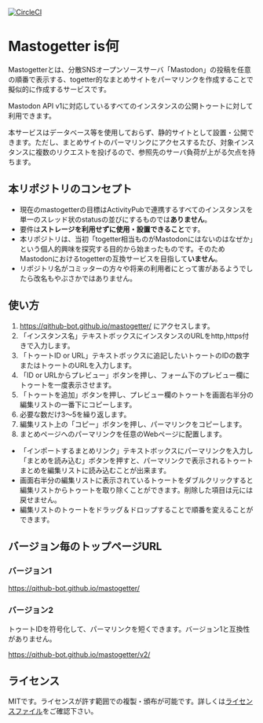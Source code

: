 [![CircleCI](https://circleci.com/gh/Qithub-BOT/mastogetter.svg?style=svg)](https://circleci.com/gh/Qithub-BOT/mastogetter)

# Mastogetter is何

Mastogetterとは、分散SNSオープンソースサーバ「Mastodon」の投稿を任意の順番で表示する、togetter的なまとめサイトをパーマリンクを作成することで擬似的に作成するサービスです。

Mastodon API v1に対応しているすべてのインスタンスの公開トゥートに対して利用できます。

本サービスはデータベース等を使用しておらず、静的サイトとして設置・公開できます。ただし、まとめサイトのパーマリンクにアクセスするたび、対象インスタンスに複数のリクエストを投げるので、参照先のサーバ負荷が上がる欠点を持ちます。

## 本リポジトリのコンセプト

- 現在のmastogetterの目標はActivityPubで連携するすべてのインスタンスを単一のスレッド状のstatusの並びにするものでは**ありません**。
- 要件は**ストレージを利用せずに使用・設置できること**です。
- 本リポジトリは、当初「togetter相当ものがMastodonにはないのはなぜか」という個人的興味を探究する目的から始まったものです。そのためMastodonにおけるtogetterの互換サービスを目指して**いません**。
- リポジトリ名がコミッターの方々や将来の利用者にとって害があるようでしたら改名もやぶさかではありません。

## 使い方

1. https://qithub-bot.github.io/mastogetter/ にアクセスします。
2. 「インスタンス名」テキストボックスにインスタンスのURLをhttp,https付きで入力します。
3. 「トゥートID or URL」テキストボックスに追記したいトゥートのIDの数字またはトゥートのURLを入力します。
4. 「ID or URLからプレビュー」ボタンを押し、フォーム下のプレビュー欄にトゥートを一度表示させます。
5. 「トゥートを追加」ボタンを押し、プレビュー欄のトゥートを画面右半分の編集リストの一番下にコピーします。
6. 必要な数だけ3～5を繰り返します。
7. 編集リスト上の「コピー」ボタンを押し、パーマリンクをコピーします。
8. まとめページへのパーマリンクを任意のWebページに配置します。

- 「インポートするまとめリンク」テキストボックスにパーマリンクを入力し「まとめを読み込む」ボタンを押すと、パーマリンクで表示されるトゥートまとめを編集リストに読み込むことが出来ます。
- 画面右半分の編集リストに表示されているトゥートをダブルクリックすると編集リストからトゥートを取り除くことができます。削除した項目は元には戻せません。
- 編集リストのトゥートをドラッグ＆ドロップすることで順番を変えることができます。

## バージョン毎のトップページURL

### バージョン1

https://qithub-bot.github.io/mastogetter/

### バージョン2

トゥートIDを符号化して、パーマリンクを短くできます。バージョン1と互換性がありません。

https://qithub-bot.github.io/mastogetter/v2/

## ライセンス

MITです。ライセンスが許す範囲での複製・頒布が可能です。詳しくは[ライセンスファイル](LICENSE)をご確認下さい。
